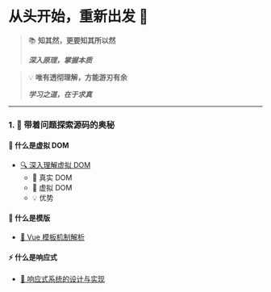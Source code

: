 # 从头开始，重新出发 🚀

> 📚 **知其然，更要知其所以然**
>
> **_深入原理，掌握本质_**

> 💡 **唯有透彻理解，方能游刃有余**
>
> **_学习之道，在于求真_**

---

<div class="learning-path">

### 1. 🤔 带着问题探索源码的奥秘

<div class="question-section">

#### 🌟 什么是虚拟 DOM

- [🔍 深入理解虚拟 DOM](01-虚拟DOM)
  - 📑 真实 DOM
  - 🚀 虚拟 DOM
  - 💡 优势

#### 🎨 什么是模版

- [📝 Vue 模板机制解析]()

#### ⚡ 什么是响应式

- [🔄 响应式系统的设计与实现]()

</div>
</div>

